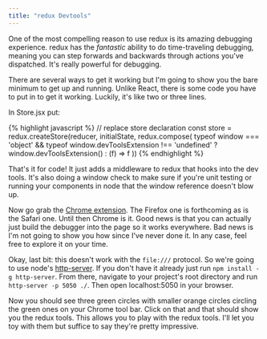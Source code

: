 ```yaml
---
title: "redux Devtools"
---
```


One of the most compelling reason to use redux is its amazing debugging experience. redux has the _fantastic_ ability to do time-traveling debugging, meaning you can step forwards and backwards through actions you've dispatched. It's really powerful for debugging.

There are several ways to get it working but I'm going to show you the bare minimum to get up and running. Unlike React, there is some code you have to put in to get it working. Luckily, it's like two or three lines.

In Store.jsx put:

{% highlight javascript %}
// replace store declaration
const store = redux.createStore(reducer, initialState, redux.compose(
  typeof window === 'object' && typeof window.devToolsExtension !== 'undefined' ? window.devToolsExtension() : (f) => f
))
{% endhighlight %}

That's it for code! It just adds a middleware to redux that hooks into the dev tools. It's also doing a window check to make sure if you're unit testing or running your components in node that the window reference doesn't blow up.

Now go grab the [Chrome extension][chrome-extension]. The Firefox one is forthcoming as is the Safari one. Until then Chrome is it. Good news is that you can actually just build the debugger into the page so it works everywhere. Bad news is I'm not going to show you how since I've never done it. In any case, feel free to explore it on your time.

Okay, last bit: this doesn't work with the <code>file:///</code> protocol. So we're going to use node's [http-server][http-server]. If you don't have it already just run <code>npm install -g http-server</code>. From there, navigate to your project's root directory and run <code>http-server -p 5050 ./</code>. Then open localhost:5050 in your browser.

Now you should see three green circles with smaller orange circles circling the green ones on your Chrome tool bar. Click on that and that should show you the redux tools. This allows you to play with the redux tools. I'll let you toy with them but suffice to say they're pretty impressive.

[chrome-extension]: https://chrome.google.com/webstore/detail/redux-devtools/lmhkpmbekcpmknklioeibfkpmmfibljd?hl=en
[http-server]: https://github.com/indexzero/http-server

